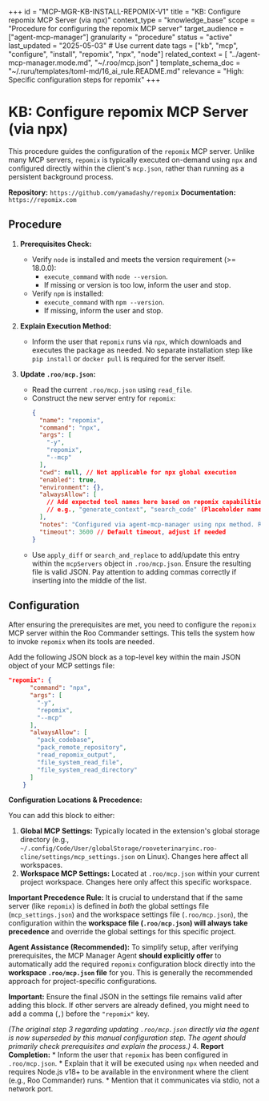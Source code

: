 +++
id = "MCP-MGR-KB-INSTALL-REPOMIX-V1"
title = "KB: Configure repomix MCP Server (via npx)"
context_type = "knowledge_base"
scope = "Procedure for configuring the repomix MCP server"
target_audience = ["agent-mcp-manager"]
granularity = "procedure"
status = "active"
last_updated = "2025-05-03" # Use current date
tags = ["kb", "mcp", "configure", "install", "repomix", "npx", "node"]
related_context = [
    "../agent-mcp-manager.mode.md",
    "~/.roo/mcp.json"
    ]
template_schema_doc = "~/.ruru/templates/toml-md/16_ai_rule.README.md"
relevance = "High: Specific configuration steps for repomix"
+++

# KB: Configure repomix MCP Server (via npx)

This procedure guides the configuration of the `repomix` MCP server. Unlike many MCP servers, `repomix` is typically executed on-demand using `npx` and configured directly within the client's `mcp.json`, rather than running as a persistent background process.

**Repository:** `https://github.com/yamadashy/repomix`
**Documentation:** `https://repomix.com`

## Procedure

1.  **Prerequisites Check:**
    *   Verify `node` is installed and meets the version requirement (>= 18.0.0):
        *   `execute_command` with `node --version`.
        *   If missing or version is too low, inform the user and stop.
    *   Verify `npm` is installed:
        *   `execute_command` with `npm --version`.
        *   If missing, inform the user and stop.

2.  **Explain Execution Method:**
    *   Inform the user that `repomix` runs via `npx`, which downloads and executes the package as needed. No separate installation step like `pip install` or `docker pull` is required for the server itself.

3.  **Update `.roo/mcp.json`:**
    *   Read the current `.roo/mcp.json` using `read_file`.
    *   Construct the new server entry for `repomix`:
        ```json
        {
          "name": "repomix",
          "command": "npx",
          "args": [
            "-y",
            "repomix",
            "--mcp"
          ],
          "cwd": null, // Not applicable for npx global execution
          "enabled": true,
          "environment": {},
          "alwaysAllow": [
            // Add expected tool names here based on repomix capabilities
            // e.g., "generate_context", "search_code" (Placeholder names)
          ],
          "notes": "Configured via agent-mcp-manager using npx method. Requires Node.js v18+.",
          "timeout": 3600 // Default timeout, adjust if needed
        }
        ```
    *   Use `apply_diff` or `search_and_replace` to add/update this entry within the `mcpServers` object in `.roo/mcp.json`. Ensure the resulting file is valid JSON. Pay attention to adding commas correctly if inserting into the middle of the list.

## Configuration

After ensuring the prerequisites are met, you need to configure the `repomix` MCP server within the Roo Commander settings. This tells the system how to invoke `repomix` when its tools are needed.

Add the following JSON block as a top-level key within the main JSON object of your MCP settings file:

```json
"repomix": {
      "command": "npx",
      "args": [
        "-y",
        "repomix",
        "--mcp"
      ],
      "alwaysAllow": [
        "pack_codebase",
        "pack_remote_repository",
        "read_repomix_output",
        "file_system_read_file",
        "file_system_read_directory"
      ]
    }
```

**Configuration Locations & Precedence:**

You can add this block to either:

1.  **Global MCP Settings:** Typically located in the extension's global storage directory (e.g., `~/.config/Code/User/globalStorage/rooveterinaryinc.roo-cline/settings/mcp_settings.json` on Linux). Changes here affect all workspaces.
2.  **Workspace MCP Settings:** Located at `.roo/mcp.json` within your current project workspace. Changes here only affect this specific workspace.

**Important Precedence Rule:** It is crucial to understand that if the same server (like `repomix`) is defined in *both* the global settings file (`mcp_settings.json`) and the workspace settings file (`.roo/mcp.json`), the configuration within the **workspace file (`.roo/mcp.json`) will always take precedence** and override the global settings for this specific project.

**Agent Assistance (Recommended):** To simplify setup, after verifying prerequisites, the MCP Manager Agent **should explicitly offer** to automatically add the required `repomix` configuration block directly into the **workspace `.roo/mcp.json` file** for you. This is generally the recommended approach for project-specific configurations.

**Important:** Ensure the final JSON in the settings file remains valid after adding this block. If other servers are already defined, you might need to add a comma (`,`) before the `"repomix"` key.

*(The original step 3 regarding updating `.roo/mcp.json` directly via the agent is now superseded by this manual configuration step. The agent should primarily check prerequisites and explain the process.)*
4.  **Report Completion:**
    *   Inform the user that `repomix` has been configured in `.roo/mcp.json`.
    *   Explain that it will be executed using `npx` when needed and requires Node.js v18+ to be available in the environment where the client (e.g., Roo Commander) runs.
    *   Mention that it communicates via stdio, not a network port.
